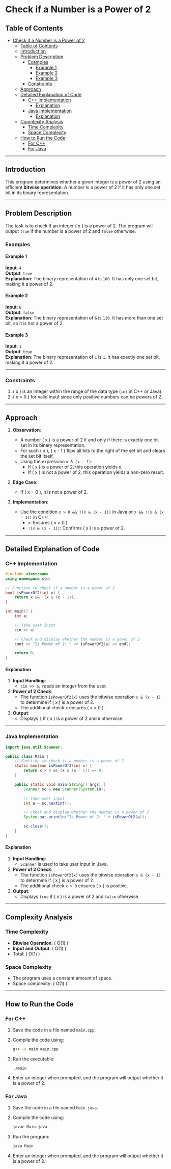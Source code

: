 # Check if a Number is a Power of 2

<!-- markdownlint-disable MD024 -->

## Table of Contents

- [Check if a Number is a Power of 2](#check-if-a-number-is-a-power-of-2)
  - [Table of Contents](#table-of-contents)
  - [Introduction](#introduction)
  - [Problem Description](#problem-description)
    - [Examples](#examples)
      - [Example 1](#example-1)
      - [Example 2](#example-2)
      - [Example 3](#example-3)
    - [Constraints](#constraints)
  - [Approach](#approach)
  - [Detailed Explanation of Code](#detailed-explanation-of-code)
    - [C++ Implementation](#c-implementation)
      - [Explanation](#explanation)
    - [Java Implementation](#java-implementation)
      - [Explanation](#explanation-1)
  - [Complexity Analysis](#complexity-analysis)
    - [Time Complexity](#time-complexity)
    - [Space Complexity](#space-complexity)
  - [How to Run the Code](#how-to-run-the-code)
    - [For C++](#for-c)
    - [For Java](#for-java)

---

## Introduction

This program determines whether a given integer is a power of 2 using an efficient **bitwise operation**. A number is a power of 2 if it has only one set bit in its binary representation.

---

## Problem Description

The task is to check if an integer \( x \) is a power of 2. The program will output `true` if the number is a power of 2 and `false` otherwise.

### Examples

#### Example 1

**Input**: `4`  
**Output**: `true`  
**Explanation**: The binary representation of `4` is `100`. It has only one set bit, making it a power of 2.

#### Example 2

**Input**: `6`  
**Output**: `false`  
**Explanation**: The binary representation of `6` is `110`. It has more than one set bit, so it is not a power of 2.

#### Example 3

**Input**: `1`  
**Output**: `true`  
**Explanation**: The binary representation of `1` is `1`. It has exactly one set bit, making it a power of 2.

---

### Constraints

1. \( x \) is an integer within the range of the data type (`int` in C++ or Java).
2. \( x > 0 \) for valid input since only positive numbers can be powers of 2.

---

## Approach

1. **Observation**:

   - A number \( x \) is a power of 2 if and only if there is exactly one bit set in its binary representation.
   - For such \( x \), \( x - 1 \) flips all bits to the right of the set bit and clears the set bit itself.
   - Using the expression `x & (x - 1)`:
     - If \( x \) is a power of 2, this operation yields `0`.
     - If \( x \) is not a power of 2, this operation yields a non-zero result.

2. **Edge Case**:

   - If \( x = 0 \), it is not a power of 2.

3. **Implementation**:
   - Use the condition `x > 0 && !(x & (x - 1))` in Java or `x && !(x & (x - 1))` in C++:
     - `x`: Ensures \( x > 0 \).
     - `!(x & (x - 1))`: Confirms \( x \) is a power of 2.

---

## Detailed Explanation of Code

### C++ Implementation

```cpp
#include <iostream>
using namespace std;

// Function to check if a number is a power of 2
bool isPowerOf2(int x) {
    return x && !(x & (x - 1));
}

int main() {
    int a;

    // Take user input
    cin >> a;

    // Check and display whether the number is a power of 2
    cout << "Is Power of 2: " << isPowerOf2(a) << endl;

    return 0;
}
```

#### Explanation

1. **Input Handling**:
   - `cin >> a;` reads an integer from the user.
2. **Power of 2 Check**:
   - The function `isPowerOf2(x)` uses the bitwise operation `x & (x - 1)` to determine if \( x \) is a power of 2.
   - The additional check `x` ensures \( x > 0 \).
3. **Output**:
   - Displays `1` if \( x \) is a power of 2 and `0` otherwise.

---

### Java Implementation

```java
import java.util.Scanner;

public class Main {
    // Function to check if a number is a power of 2
    static boolean isPowerOf2(int x) {
        return x > 0 && (x & (x - 1)) == 0;
    }

    public static void main(String[] args) {
        Scanner sc = new Scanner(System.in);

        // Take user input
        int a = sc.nextInt();

        // Check and display whether the number is a power of 2
        System.out.println("Is Power of 2: " + isPowerOf2(a));

        sc.close();
    }
}
```

#### Explanation

1. **Input Handling**:
   - `Scanner` is used to take user input in Java.
2. **Power of 2 Check**:
   - The function `isPowerOf2(x)` uses the bitwise operation `x & (x - 1)` to determine if \( x \) is a power of 2.
   - The additional check `x > 0` ensures \( x \) is positive.
3. **Output**:
   - Displays `true` if \( x \) is a power of 2 and `false` otherwise.

---

## Complexity Analysis

### Time Complexity

- **Bitwise Operation**: \( O(1) \)
- **Input and Output**: \( O(1) \)
- Total: \( O(1) \)

### Space Complexity

- The program uses a constant amount of space.
- Space complexity: \( O(1) \).

---

## How to Run the Code

### For C++

1. Save the code in a file named `main.cpp`.
2. Compile the code using:

   ```bash
   g++ -o main main.cpp
   ```

3. Run the executable:

   ```bash
   ./main
   ```

4. Enter an integer when prompted, and the program will output whether it is a power of 2.

### For Java

1. Save the code in a file named `Main.java`.
2. Compile the code using:

   ```bash
   javac Main.java
   ```

3. Run the program:

   ```bash
   java Main
   ```

4. Enter an integer when prompted, and the program will output whether it is a power of 2.
